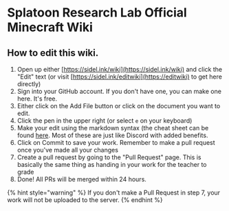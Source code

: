 # Splatoon Research Lab Official Minecraft Wiki

## How to edit this wiki.

1. Open up either [https://sidel.ink/wiki](https://sidel.ink/wiki) and click the "Edit" text (or visit [https://sidel.ink/editwiki](https://editwiki) to get here directly)
2. Sign into your GitHub account. If you don't have one, you can make one here. It's free.
3. Either click on the Add File button or click on the document you want to edit.
4. Click the pen in the upper right (or select `e` on your keyboard)
5. Make your edit using the markdown syntax (the cheat sheet can be found [here](https://www.markdownguide.org/cheat-sheet/). Most of these are just like Discord with added benefits.
6. Click on Commit to save your work. Remember to make a pull request once you've made all your changes
7. Create a pull request by going to the "Pull Request" page. This is basically the same thing as handing in your work for the teacher to grade
8. Done! All PRs will be merged within 24 hours.



{% hint style="warning" %}
If you don't make a Pull Request in step 7, your work will not be uploaded to the server.
{% endhint %}
